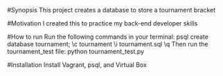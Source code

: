 #Synopsis
This project creates a database to store a tournament bracket

#Motivation
I created this to practice my back-end developer skills

#How to run
Run the following commands in your terminal:
    psql
    create database tournament;
    \c tournament
    \i tournament.sql
    \q
Then run the tournament_test file:
    python tournament_test.py

#Installation
Install Vagrant, psql, and Virtual Box
